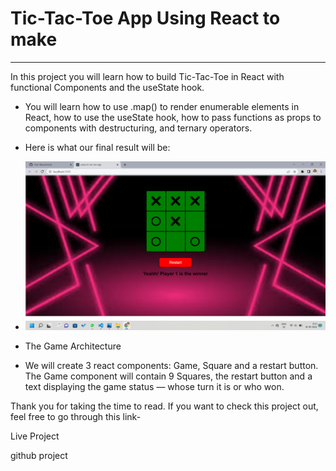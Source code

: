 
# Tic-Tac-Toe App Using React to make
<hr />
  
 In this project you will learn how to build Tic-Tac-Toe in React with functional Components and the useState hook.

- You will learn how to use .map() to render enumerable elements in React, how to use the useState hook, how to pass functions as props to components with destructuring, and ternary operators.

 - Here is what our final result will be:
 -  <img src="https://github.com/priyankaphulmante98/React-tic-tac-toe-app/blob/main/game/images/Tiktak.png" alt="tik" />
  
 - The Game Architecture
 - We will create 3 react components: Game, Square and a restart button. The Game component will contain 9 Squares, the restart button and a text displaying the game     status — whose turn it is or who won.

Thank you for taking the time to read. If you want to check this project out, feel free to go through this link- <p><a href= "https://game-sepia.vercel.app"></a>Live Project</p> <p> <a href=" https://github.com/priyankaphulmante98/React-tic-tac-toe-app" ></a>github project</p>

